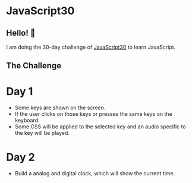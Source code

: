 # JavaScript30
 
## Hello! 👋
 I am doing the 30-day challenge of [JavaScript30](javaScript30.com) to learn JavaScript.

 ## The Challenge

 # Day 1
  - Some keys are shown on the screen.
  - If the user clicks on those keys or presses the same keys on the keyboard.
  - Some CSS will be applied to the selected key and an audio specific to the key   will be played.

# Day 2
 - Build a analog and digital clock, which will show the current time.
